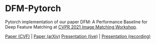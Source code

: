 # **DFM-Pytorch**

Pytorch implementation of our paper DFM: A Performance Baseline for Deep Feature Matching at [CVPR 2021 Image Matching Workshop](https://image-matching-workshop.github.io/).

[Paper (CVF)](https://openaccess.thecvf.com/content/CVPR2021W/IMW/papers/Efe_DFM_A_Performance_Baseline_for_Deep_Feature_Matching_CVPRW_2021_paper.pdf) | [Paper (arXiv)](https://arxiv.org/abs/2106.07791)
[Presentation (live)](https://youtu.be/9cVV9m_b5Ys?t=9170) | [Presentation (recording)](https://www.youtube.com/watch?v=9oN09WkTwvo)
